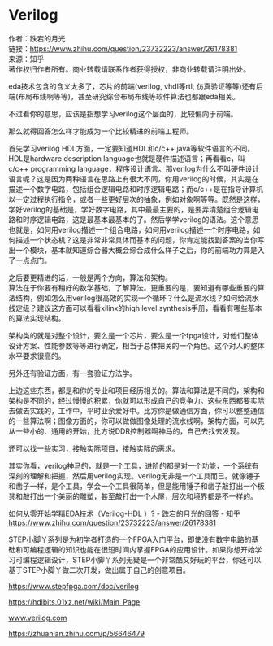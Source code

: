 # Verilog

作者：跌宕的月光  
链接：https://www.zhihu.com/question/23732223/answer/26178381  
来源：知乎  
著作权归作者所有。商业转载请联系作者获得授权，非商业转载请注明出处。  
  

eda技术包含的含义太多了，芯片的前端(verilog, vhdl等rtl, 仿真验证等等)还有后端(布局布线啊等等)，甚至研究综合布局布线等软件算法也都跟eda相关。

不过看你的意思，应该是指想学习verilog这个层面的，比较偏向于前端。

那么就得回答怎么样才能成为一个比较精进的前端工程师。

首先学习verilog HDL方面，一定要知道HDL和c/c++ java等软件语言的不同。HDL是hardware description language也就是硬件描述语言；再看看c，叫c/c++ programming language，程序设计语言。那verilog为什么不叫硬件设计语言呢？这是因为两种语言在思路上有很大不同，你用verilog的时候，其实是在描述一个数字电路，包括组合逻辑电路和时序逻辑电路；而c/c++是在指导计算机以一定过程执行指令，或者一些更好层次的抽象，例如对象啊等等。既然是这样，学好verilog的基础是，学好数字电路，其中最最主要的，是要弄清楚组合逻辑电路和时序逻辑电路，这是最基本最基本的了。然后学学verilog的语法。这个意思也就是，如何用verilog描述一个组合电路，如何用verilog描述一个时序电路，如何描述一个状态机？这是非常非常具体而基本的问题，你肯定能找到答案的当你写出一个模块，基本就知道综合器大概会综合成什么样子之后，你的前端功力算是入了一点点门。

之后要更精进的话，一般是两个方向，算法和架构。  
算法在于你要有稍好的数学基础，了解算法。更重要的是，要知道有哪些重要的算法结构，例如怎么用verilog很高效的实现一个循环？什么是流水线？如何给流水线定级？建议这方面可以看看xilinx的high level synthesis手册，看看有哪些基本的算法实现结构。

架构类的就是对整个设计，要么是一个芯片，要么是一个fpga设计，对他们整体设计方案、性能参数等等进行确定，相当于总体把关的一个角色。这个对人的整体水平要求很高的。

另外还有验证方面，有一套验证方法学。

上边这些东西，都是和你的专业和项目经历相关的。算法和算法是不同的，架构和架构是不同的，经过慢慢的积累，你就可以形成自己的竞争力。这些东西都要实际去做去实践的，工作中，平时业余爱好中。比方你是做通信方面，你可以整整通信的一些算法啊；图像方面的，你可以做做图像处理的流水线啊，架构方面，可以先从一些小的、通用的开始，比方说DDR控制器啊神马的，自己去找去发现。

还可以找一些实习，接触实际项目，接触实际的需求。

其实你看，verilog神马的，就是一个工具，进阶的都是对一个功能，一个系统有深刻的理解和把握，然后用verilog实现。verilog无非是一个工具而已。就像锤子和凿子一样，是个工具，学会一个工具很简单，但是能用锤子和凿子敲打出一个板凳和敲打出一个美丽的雕塑，甚至敲打出一个木屋，层次和境界都是不一样的。

如何从零开始学精EDA技术（Verilog-HDL ）? - 跌宕的月光的回答 - 知乎
https://www.zhihu.com/question/23732223/answer/26178381

STEP小脚丫系列是为初学者打造的一个FPGA入门平台，即使没有数字电路的基础和可编程逻辑的知识也能在很短时间内掌握FPGA的应用设计。如果你想开始学习可编程逻辑设计，STEP小脚丫系列无疑是一个非常酷又好玩的平台，你还可以基于STEP小脚丫做二次开发，做出属于自己的创意项目。







https://www.stepfpga.com/doc/verilog













https://hdlbits.01xz.net/wiki/Main_Page


www.verilog.com





https://zhuanlan.zhihu.com/p/56646479





